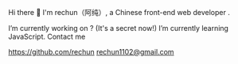 Hi there 👋
I'm rechun（阿纯）, a Chinese front-end web developer .

 I’m currently working on ? (It's a secret now!)
 I’m currently learning JavaScript.
Contact me

https://github.com/rechun
rechun1102@gmail.com
